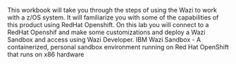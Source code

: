 This workbook will take you through the steps of using the Wazi to work with a z/OS system.  It will familiarize you with some of the capabilities of this product using RedHat Openshift.
On this lab you will connect to a RedHat Openshif and make some customizations and deploy a Wazi Sandbox and access using Wazi Developer.
IBM Wazi Sandbox -  A containerized, personal sandbox environment running on Red Hat OpenShift that runs on x86 hardware
